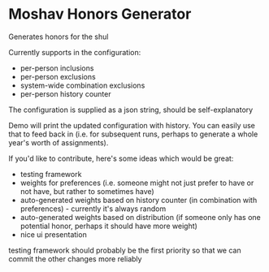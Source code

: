 # Moshav Honors Generator

Generates honors for the shul

Currently supports in the configuration:
* per-person inclusions
* per-person exclusions
* system-wide combination exclusions
* per-person history counter

The configuration is supplied as a json string, should be self-explanatory

Demo will print the updated configuration with history. You can easily use that to feed back in (i.e. for subsequent runs, perhaps to generate a whole year's worth of assignments).

If you'd like to contribute, here's some ideas which would be great:
* testing framework
* weights for preferences (i.e. someone might not just prefer to have or not have, but rather to sometimes have)
* auto-generated weights based on history counter (in combination with preferences) - currently it's always random
* auto-generated weights based on distribution (if someone only has one potential honor, perhaps it should have more weight)
* nice ui presentation

testing framework should probably be the first priority so that we can commit the other changes more reliably

